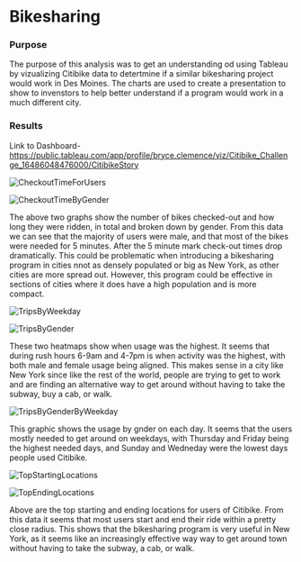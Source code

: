 # Bikesharing


### Purpose
The purpose of this analysis was to get an understanding od using Tableau by vizualizing Citibike data to detertmine if a similar bikesharing project would 
work in Des Moines. The charts are used to create a presentation to show to invenstors to help better understand if a program would work in a much different city.

### Results

Link to Dashboard-https://public.tableau.com/app/profile/bryce.clemence/viz/Citibike_Challenge_16486048476000/CitibikeStory



![CheckoutTimeForUsers](https://user-images.githubusercontent.com/95730890/161493579-38dc7891-c68b-4be9-8a48-467f3c310a9c.PNG)

![CheckoutTimeByGender](https://user-images.githubusercontent.com/95730890/161493529-679e1107-495a-470d-9b6b-e3bc1873f9ec.PNG)

The above two graphs show the number of bikes checked-out and how long they were ridden, in total and broken down by gender.
From this data we can see that the majority of users were male, and that most of the bikes were needed for 5 minutes. After the 5 minute mark check-out times drop dramatically. This could be problematic when introducing a bikesharing program in cities nnot as densely populated or big as New York, as other cities are more spread out. However, this program could be effective in sections of cities where it does have a high population and is more compact.

![TripsByWeekday](https://user-images.githubusercontent.com/95730890/161493796-b4143c2d-d9fa-4015-9ffb-6c24f069275a.PNG)

![TripsByGender](https://user-images.githubusercontent.com/95730890/161493716-6dcb1117-73e0-4ed6-abec-32e0c5373ea9.PNG)

These two heatmaps show when usage was the highest. It seems that during rush hours 6-9am and 4-7pm is when activity was the highest, with both male and female usage being aligned. This makes sense in a city like New York since like the rest of the world, people are trying to get to work and are finding an alternative way to get around without having to take the subway, buy a cab, or walk. 


![TripsByGenderByWeekday](https://user-images.githubusercontent.com/95730890/161493755-f7447b01-6bf7-4f5f-be0a-564634431d14.PNG)

This graphic shows the usage by gnder on each day. It seems that the users mostly needed to get around on weekdays, with Thursday and Friday being the highest needed days, and Sunday and Wedneday were the lowest days people used Citibike.

![TopStartingLocations](https://user-images.githubusercontent.com/95730890/161493667-e92d7055-42d7-4927-b6bc-6ee3bea255cf.PNG)

![TopEndingLocations](https://user-images.githubusercontent.com/95730890/161493630-7ddd7536-5b7b-48d1-8798-a98e4674a3d1.PNG)

Above are the top starting and ending locations for users of Citibike. From this data it seems that most users start and end their ride within a pretty close radius.
This shows that the bikesharing program is very useful in New York, as it seems like an increasingly effective way way to get around town without having to take the subway, a cab, or walk.
